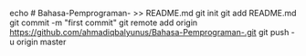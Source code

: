 echo # Bahasa-Pemprograman- >> README.md
git init
git add README.md
git commit -m "first commit"
git remote add origin https://github.com/ahmadiqbalyunus/Bahasa-Pemprograman-.git
git push -u origin master
